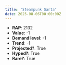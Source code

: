 ```yaml
---
title: 'Steampunk Santa'
date: 2025-08-06T00:00:00Z
---
```

- **RAP**: 2132
- **Value**: -1
- **Demand level**: -1
- **Trend**: -1
- **Projected?**: True
- **Hyped?**: True
- **Rare?**: True

